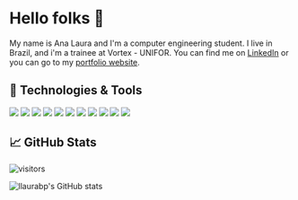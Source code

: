 # Hello folks 👋

My name is Ana Laura and I'm a computer engineering student. I live in Brazil, and i'm a trainee at Vortex - UNIFOR. You can find me on [LinkedIn][2] or you can go to my [portfolio website][1].

## 🔧 Technologies & Tools
![](https://img.shields.io/badge/OS-Linux-informational?style=flat&logo=linux&logoColor=a9fef7&color=d93a7c)
![](https://img.shields.io/badge/OS-Windows-informational?style=flat&logo=windows&logoColor=a9fef7&color=d93a7c)
![](https://img.shields.io/badge/Editor-IntelliJ_IDEA-informational?style=flat&logo=intellij-idea&logoColor=a9fef7&color=d93a7c)
![](https://img.shields.io/badge/Editor-VSCode-informational?style=flat&logo=vscode&logoColor=a9fef7&color=d93a7c)
![](https://img.shields.io/badge/Code-Java-informational?style=flat&logo=java&logoColor=a9fef7&color=d93a7c)
![](https://img.shields.io/badge/Code-CSS-informational?style=flat&logo=css&logoColor=a9fef7&color=d93a7c)
![](https://img.shields.io/badge/Code-HTML-informational?style=flat&logo=html&logoColor=a9fef7&color=d93a7c)
![](https://img.shields.io/badge/Code-JavaScript-informational?style=flat&logo=javascript&logoColor=a9fef7&color=d93a7c)
![](https://img.shields.io/badge/Tools-PostgreSQL-informational?style=flat&logo=postgresql&logoColor=a9fef7&color=d93a7c)
![](https://img.shields.io/badge/Tools-Docker-informational?style=flat&logo=docker&logoColor=a9fef7&color=d93a7c)
![](https://img.shields.io/badge/Tools-Arduino-informational?style=flat&logo=arduino&logoColor=a9fef7&color=d93a7c)

## &#x1f4c8; GitHub Stats
![visitors](https://hits.seeyoufarm.com/api/count/incr/badge.svg?url=https%3A%2F%2Fgithub.com%2Fllaurabp&count_bg=%23D93A7C&title_bg=%23555555&icon=&icon_color=%23E7E7E7&title=visitors&edge_flat=false)  

![llaurabp's GitHub stats](https://github-readme-stats.vercel.app/api?username=llaurabp&show_icons=true&theme=radical)

[1]: https://lauraborges.netlify.app/
[2]: https://www.linkedin.com/in/ana-laura-borges-680b841a1/

